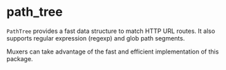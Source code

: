 # path_tree

`PathTree` provides a fast data structure to match HTTP URL routes. It also supports
regular expression (regexp) and glob path segments.

Muxers can take advantage of the fast and efficient implementation of this package.